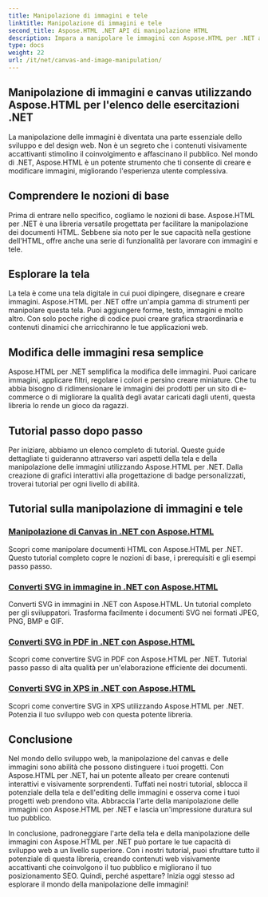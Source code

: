 ```yaml
---
title: Manipolazione di immagini e tele
linktitle: Manipolazione di immagini e tele
second_title: Aspose.HTML .NET API di manipolazione HTML
description: Impara a manipolare le immagini con Aspose.HTML per .NET attraverso tutorial passo-passo. Scopri la potenza della tela e dell'editing delle immagini.
type: docs
weight: 22
url: /it/net/canvas-and-image-manipulation/
---
```


## Manipolazione di immagini e canvas utilizzando Aspose.HTML per l'elenco delle esercitazioni .NET

La manipolazione delle immagini è diventata una parte essenziale dello sviluppo e del design web. Non è un segreto che i contenuti visivamente accattivanti stimolino il coinvolgimento e affascinano il pubblico. Nel mondo di .NET, Aspose.HTML è un potente strumento che ti consente di creare e modificare immagini, migliorando l'esperienza utente complessiva.

## Comprendere le nozioni di base

Prima di entrare nello specifico, cogliamo le nozioni di base. Aspose.HTML per .NET è una libreria versatile progettata per facilitare la manipolazione dei documenti HTML. Sebbene sia noto per le sue capacità nella gestione dell'HTML, offre anche una serie di funzionalità per lavorare con immagini e tele.

## Esplorare la tela

La tela è come una tela digitale in cui puoi dipingere, disegnare e creare immagini. Aspose.HTML per .NET offre un'ampia gamma di strumenti per manipolare questa tela. Puoi aggiungere forme, testo, immagini e molto altro. Con solo poche righe di codice puoi creare grafica straordinaria e contenuti dinamici che arricchiranno le tue applicazioni web.

## Modifica delle immagini resa semplice

Aspose.HTML per .NET semplifica la modifica delle immagini. Puoi caricare immagini, applicare filtri, regolare i colori e persino creare miniature. Che tu abbia bisogno di ridimensionare le immagini dei prodotti per un sito di e-commerce o di migliorare la qualità degli avatar caricati dagli utenti, questa libreria lo rende un gioco da ragazzi.

## Tutorial passo dopo passo

Per iniziare, abbiamo un elenco completo di tutorial. Queste guide dettagliate ti guideranno attraverso vari aspetti della tela e della manipolazione delle immagini utilizzando Aspose.HTML per .NET. Dalla creazione di grafici interattivi alla progettazione di badge personalizzati, troverai tutorial per ogni livello di abilità.

## Tutorial sulla manipolazione di immagini e tele
### [Manipolazione di Canvas in .NET con Aspose.HTML](./manipulating-canvas/)
Scopri come manipolare documenti HTML con Aspose.HTML per .NET. Questo tutorial completo copre le nozioni di base, i prerequisiti e gli esempi passo passo.
### [Converti SVG in immagine in .NET con Aspose.HTML](./convert-svg-to-image/)
Converti SVG in immagini in .NET con Aspose.HTML. Un tutorial completo per gli sviluppatori. Trasforma facilmente i documenti SVG nei formati JPEG, PNG, BMP e GIF.
### [Converti SVG in PDF in .NET con Aspose.HTML](./convert-svg-to-pdf/)
Scopri come convertire SVG in PDF con Aspose.HTML per .NET. Tutorial passo passo di alta qualità per un'elaborazione efficiente dei documenti.
### [Converti SVG in XPS in .NET con Aspose.HTML](./convert-svg-to-xps/)
Scopri come convertire SVG in XPS utilizzando Aspose.HTML per .NET. Potenzia il tuo sviluppo web con questa potente libreria.

## Conclusione

Nel mondo dello sviluppo web, la manipolazione del canvas e delle immagini sono abilità che possono distinguere i tuoi progetti. Con Aspose.HTML per .NET, hai un potente alleato per creare contenuti interattivi e visivamente sorprendenti. Tuffati nei nostri tutorial, sblocca il potenziale della tela e dell'editing delle immagini e osserva come i tuoi progetti web prendono vita. Abbraccia l'arte della manipolazione delle immagini con Aspose.HTML per .NET e lascia un'impressione duratura sul tuo pubblico.

In conclusione, padroneggiare l'arte della tela e della manipolazione delle immagini con Aspose.HTML per .NET può portare le tue capacità di sviluppo web a un livello superiore. Con i nostri tutorial, puoi sfruttare tutto il potenziale di questa libreria, creando contenuti web visivamente accattivanti che coinvolgono il tuo pubblico e migliorano il tuo posizionamento SEO. Quindi, perché aspettare? Inizia oggi stesso ad esplorare il mondo della manipolazione delle immagini!